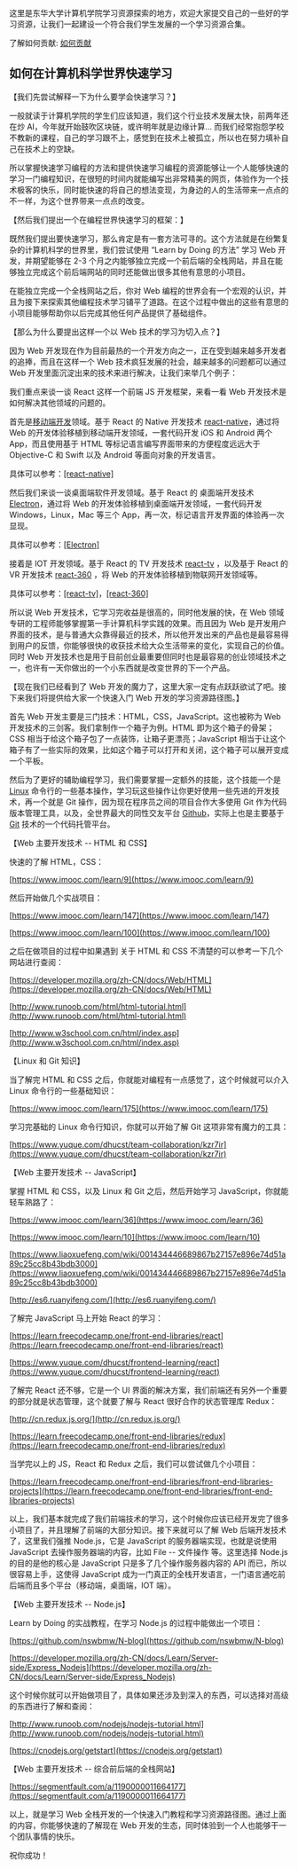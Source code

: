 这里是东华大学计算机学院学习资源探索的地方，欢迎大家提交自己的一些好的学习资源，让我们一起建设一个符合我们学生发展的一个学习资源合集。

了解如何贡献: [如何贡献](https://github.com/dhucst/awesome-courses/tree/master/%E5%9B%A2%E9%98%9F%E5%8D%8F%E4%BD%9C%E6%8C%87%E5%8D%97)

## 如何在计算机科学世界快速学习

【我们先尝试解释一下为什么要学会快速学习？】

一般就读于计算机学院的学生们应该知道，我们这个行业技术发展太快，前两年还在炒 AI，今年就开始鼓吹区块链，或许明年就是边缘计算... 而我们经常抱怨学校不教新的课程，自己的学习跟不上，感觉到在技术上被孤立，所以也在努力填补自己在技术上的空缺。

所以掌握快速学习编程的方法和提供快速学习编程的资源能够让一个人能够快速的学习一门编程知识，在很短的时间内就能编写出非常精美的网页，体验作为一个技术极客的快乐，同时能快速的将自己的想法变现，为身边的人的生活带来一点点的不一样，为这个世界带来一点点的改变。

【然后我们提出一个在编程世界快速学习的框架：】

既然我们提出要快速学习，那么肯定是有一套方法可寻的。这个方法就是在纷繁复杂的计算机科学的世界里，我们尝试使用 “Learn by Doing 的方法” 学习 Web 开发，并期望能够在 2-3 个月之内能够独立完成一个前后端的全栈网站，并且在能够独立完成这个前后端网站的同时还能做出很多其他有意思的小项目。

在能独立完成一个全栈网站之后，你对 Web 编程的世界会有一个宏观的认识，并且为接下来探索其他编程技术学习铺平了道路。在这个过程中做出的这些有意思的小项目能够帮助你以后完成其他任何产品提供了基础组件。

【那么为什么要提出这样一个以 Web 技术的学习为切入点？】

因为 Web 开发现在作为目前最热的一个开发方向之一，正在受到越来越多开发者的追捧，而且在这样一个 Web 技术疯狂发展的社会，越来越多的问题都可以通过 Web 开发里面沉淀出来的技术来进行解决，让我们来举几个例子：

我们重点来谈一谈 React 这样一个前端 JS 开发框架，来看一看 Web 开发技术是如何解决其他领域的问题的。

首先是[移动端开发](https://baike.baidu.com/item/%E7%A7%BB%E5%8A%A8%E5%BC%80%E5%8F%91)领域。基于 React 的 Native 开发技术 [react-native](https://github.com/facebook/react-native)，通过将 Web 的开发体验移植到移动端开发领域，一套代码开发 iOS 和 Android 两个 App，而且使用基于 HTML 等标记语言编写界面带来的方便程度远远大于 Objective-C 和 Swift 以及 Android 等面向对象的开发语言。

具体可以参考：[[react-native]](https://github.com/facebook/react-native)

然后我们来谈一谈桌面端软件开发领域。基于 React 的 桌面端开发技术 [Electron](https://github.com/electron/electron)，通过将 Web 的开发体验移植到桌面端开发领域，一套代码开发 Windows，Linux，Mac 等三个 App，再一次，标记语言开发界面的体验再一次显现。

具体可以参考：[[Electron]](https://github.com/electron/electron)

接着是 IOT 开发领域。基于 React 的 TV 开发技术 [react-tv](https://github.com/raphamorim/react-tv) ，以及基于 React 的 VR 开发技术 [react-360](https://github.com/facebook/react-360) ，将 Web 的开发体验移植到物联网开发领域等。

具体可以参考：[[react-tv]](https://github.com/raphamorim/react-tv)，[[react-360]](https://github.com/facebook/react-360)

所以说 Web 开发技术，它学习完收益是很高的，同时他发展的快，在 Web 领域专研的工程师能够掌握第一手计算机科学实践的效果。而且因为 Web 是开发用户界面的技术，是与普通大众靠得最近的技术，所以他开发出来的产品也是最容易得到用户的反馈，你能够很快的收获技术给大众生活带来的变化，实现自己的价值。同时 Web 开发技术也是用于目前创业最重要但同时也是最容易的创业领域技术之一，也许有一天你做出的一个小东西就是改变世界的下一个产品。

【现在我们已经看到了 Web 开发的魔力了，这里大家一定有点跃跃欲试了吧。接下来我们将提供给大家一个快速入门 Web 开发的学习资源路径图。】

首先 Web 开发主要是三门技术：HTML，CSS，JavaScript。这也被称为 Web 开发技术的三剑客。我们拿制作一个箱子为例。HTML 即为这个箱子的骨架；CSS 相当于给这个箱子包了一点装饰，让箱子更漂亮；JavaScript 相当于让这个箱子有了一些实际的效果，比如这个箱子可以打开和关闭，这个箱子可以展开变成一个平板。

然后为了更好的辅助编程学习，我们需要掌握一定额外的技能，这个技能一个是 [Linux](https://zh.wikipedia.org/zh/Linux) 命令行的一些基本操作，学习玩这些操作让你更好使用一些先进的开发技术，再一个就是 Git 操作，因为现在程序员之间的项目合作大多使用 Git 作为代码版本管理工具，以及，全世界最大的同性交友平台 [Github](https://github.com/)，实际上也是主要基于 [Git](https://git-scm.com/) 技术的一个代码托管平台。

【Web 主要开发技术 -- HTML 和 CSS】

快速的了解 HTML，CSS：

[https://www.imooc.com/learn/9](https://www.imooc.com/learn/9)

然后开始做几个实战项目：

[https://www.imooc.com/learn/147](https://www.imooc.com/learn/147)

[https://www.imooc.com/learn/100](https://www.imooc.com/learn/100)

之后在做项目的过程中如果遇到 关于 HTML 和 CSS 不清楚的可以参考一下几个网站进行查阅：

[https://developer.mozilla.org/zh-CN/docs/Web/HTML](https://developer.mozilla.org/zh-CN/docs/Web/HTML)

[http://www.runoob.com/html/html-tutorial.html](http://www.runoob.com/html/html-tutorial.html)

[http://www.w3school.com.cn/html/index.asp](http://www.w3school.com.cn/html/index.asp)

【Linux 和 Git 知识】

当了解完 HTML 和 CSS 之后，你就能对编程有一点感觉了，这个时候就可以介入 Linux 命令行的一些基础知识：

[https://www.imooc.com/learn/175](https://www.imooc.com/learn/175)

学习完基础的 Linux 命令行知识，你就可以开始了解 Git 这项非常有魔力的工具：

[https://www.yuque.com/dhucst/team-collaboration/kzr7ir](https://www.yuque.com/dhucst/team-collaboration/kzr7ir)

【Web 主要开发技术 -- JavaScript】

掌握 HTML 和 CSS，以及 Linux 和 Git 之后，然后开始学习 JavaScript，你就能轻车熟路了：

[https://www.imooc.com/learn/36](https://www.imooc.com/learn/36)

[https://www.imooc.com/learn/10](https://www.imooc.com/learn/10)

[https://www.liaoxuefeng.com/wiki/001434446689867b27157e896e74d51a89c25cc8b43bdb3000](https://www.liaoxuefeng.com/wiki/001434446689867b27157e896e74d51a89c25cc8b43bdb3000)

[http://es6.ruanyifeng.com/](http://es6.ruanyifeng.com/)

了解完 JavaScript 马上开始 React 的学习：

[https://learn.freecodecamp.one/front-end-libraries/react](https://learn.freecodecamp.one/front-end-libraries/react)

[https://www.yuque.com/dhucst/frontend-learning/react](https://www.yuque.com/dhucst/frontend-learning/react)

了解完 React 还不够，它是一个 UI 界面的解决方案，我们前端还有另外一个重要的部分就是状态管理，这个就要了解与 React 很好合作的状态管理库 Redux：

[http://cn.redux.js.org/](http://cn.redux.js.org/)

[https://learn.freecodecamp.one/front-end-libraries/redux](https://learn.freecodecamp.one/front-end-libraries/redux)

当学完以上的 JS，React 和 Redux 之后，我们可以尝试做几个小项目：

[https://learn.freecodecamp.one/front-end-libraries/front-end-libraries-projects](https://learn.freecodecamp.one/front-end-libraries/front-end-libraries-projects)

以上，我们基本就完成了我们前端技术的学习，这个时候你应该已经开发完了很多小项目了，并且理解了前端的大部分知识。接下来就可以了解 Web 后端开发技术了，这里我们强推 Node.js，它是 JavaScript 的服务器端实现，也就是说使用 JavaScript 去操作服务器端的内容，比如 File -- 文件操作 等。这里选择 Node.js 的目的是他的核心是 JavaScript 只是多了几个操作服务器内容的 API 而已，所以很容易上手，这使得 JavaScript 成为一门真正的全栈开发语言，一门语言通吃前后端而且多个平台（移动端，桌面端，IOT 端）。

【Web 主要开发技术 -- Node.js】

Learn by Doing 的实战教程，在学习 Node.js 的过程中能做出一个项目：

[https://github.com/nswbmw/N-blog](https://github.com/nswbmw/N-blog)

[https://developer.mozilla.org/zh-CN/docs/Learn/Server-side/Express_Nodejs](https://developer.mozilla.org/zh-CN/docs/Learn/Server-side/Express_Nodejs)

这个时候你就可以开始做项目了，具体如果还涉及到深入的东西，可以选择对高级的东西进行了解和查阅：

[http://www.runoob.com/nodejs/nodejs-tutorial.html](http://www.runoob.com/nodejs/nodejs-tutorial.html)

[https://cnodejs.org/getstart](https://cnodejs.org/getstart)

【Web 主要开发技术 -- 综合前后端的全栈网站】

[https://segmentfault.com/a/1190000011664177](https://segmentfault.com/a/1190000011664177)

以上，就是学习 Web 全栈开发的一个快速入门教程和学习资源路径图。通过上面的内容，你能够快速的了解现在 Web 开发的生态，同时体验到一个人也能够干一个团队事情的快乐。

祝你成功！

